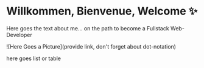 # Willkommen, Bienvenue, Welcome  :sparkles:

Here goes the text about me... on the path to become a Fullstack Web-Developer

![Here Goes a Picture](provide link, don't forget about dot-notation)

here goes list or table
